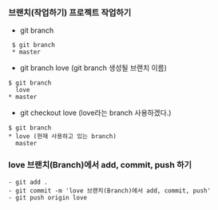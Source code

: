### 브랜치(작업하기) 프로젝트 작업하기
- git branch
``````
 $ git branch
 * master
`````````
- git branch love (git branch 생성될 브랜치 이름)
``````
$ git branch
  love
* master
``````
- git checkout love (love라는 branch 사용하겠다.)
``````
$ git branch
* love (현재 사용하고 있는 branch)
  master
``````

### love 브랜치(Branch)에서 add, commit, push 하기
    - git add .
    - git commit -m 'love 브랜치(Branch)에서 add, commit, push'
    - git push origin love